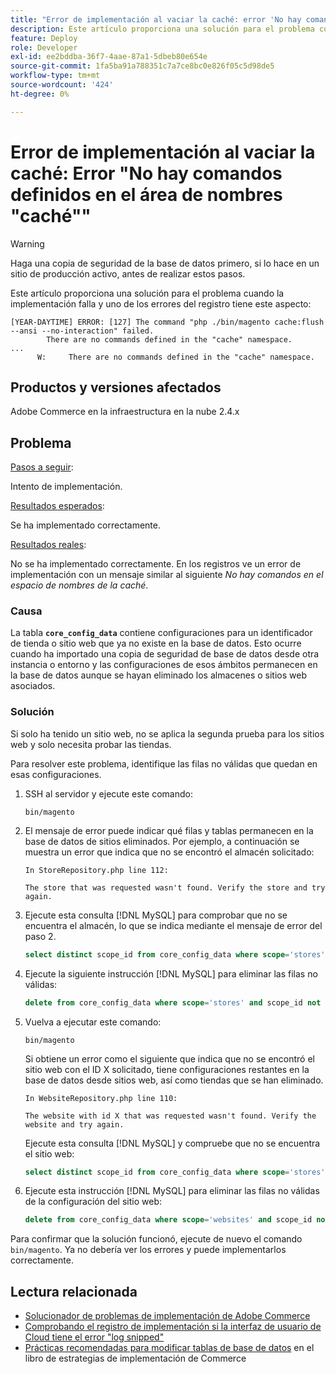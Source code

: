 ```yaml
---
title: "Error de implementación al vaciar la caché: error 'No hay comandos definidos en el área de nombres 'cache''"
description: Este artículo proporciona una solución para el problema cuando la implementación falla con el siguiente error **No hay comandos definidos en el área de nombres de caché**.
feature: Deploy
role: Developer
exl-id: ee2bddba-36f7-4aae-87a1-5dbeb80e654e
source-git-commit: 1fa5ba91a788351c7a7ce8bc0e826f05c5d98de5
workflow-type: tm+mt
source-wordcount: '424'
ht-degree: 0%

---
```



# Error de implementación al vaciar la caché: Error &quot;No hay comandos definidos en el área de nombres &quot;caché&quot;&quot;

>[!WARNING]
>
>Haga una copia de seguridad de la base de datos primero, si lo hace en un sitio de producción activo, antes de realizar estos pasos.

Este artículo proporciona una solución para el problema cuando la implementación falla y uno de los errores del registro tiene este aspecto:

```
[YEAR-DAYTIME] ERROR: [127] The command "php ./bin/magento cache:flush --ansi --no-interaction" failed.
        There are no commands defined in the "cache" namespace.
...
      W:     There are no commands defined in the "cache" namespace.
```

## Productos y versiones afectados

Adobe Commerce en la infraestructura en la nube 2.4.x

## Problema

<u>Pasos a seguir</u>:

Intento de implementación.

<u>Resultados esperados</u>:

Se ha implementado correctamente.

<u>Resultados reales</u>:

No se ha implementado correctamente. En los registros ve un error de implementación con un mensaje similar al siguiente *No hay comandos en el espacio de nombres de la caché*.

### Causa

La tabla **`core_config_data`** contiene configuraciones para un identificador de tienda o sitio web que ya no existe en la base de datos. Esto ocurre cuando ha importado una copia de seguridad de base de datos desde otra instancia o entorno y las configuraciones de esos ámbitos permanecen en la base de datos aunque se hayan eliminado los almacenes o sitios web asociados.

### Solución

Si solo ha tenido un sitio web, no se aplica la segunda prueba para los sitios web y solo necesita probar las tiendas.

Para resolver este problema, identifique las filas no válidas que quedan en esas configuraciones.

1. SSH al servidor y ejecute este comando:

   `bin/magento`

1. El mensaje de error puede indicar qué filas y tablas permanecen en la base de datos de sitios eliminados. Por ejemplo, a continuación se muestra un error que indica que no se encontró el almacén solicitado:

   ```...
   In StoreRepository.php line 112:
   
   The store that was requested wasn't found. Verify the store and try again.
   ```

1. Ejecute esta consulta [!DNL MySQL] para comprobar que no se encuentra el almacén, lo que se indica mediante el mensaje de error del paso 2.

   ```sql
   select distinct scope_id from core_config_data where scope='stores' and scope_id not in (select store_id from store);
   ```

1. Ejecute la siguiente instrucción [!DNL MySQL] para eliminar las filas no válidas:

   ```sql
   delete from core_config_data where scope='stores' and scope_id not in (select store_id from store);
   ```

1. Vuelva a ejecutar este comando:

   `bin/magento`

   Si obtiene un error como el siguiente que indica que no se encontró el sitio web con el ID X solicitado, tiene configuraciones restantes        en la base de datos desde sitios web, así como tiendas que se han eliminado.

   ```
   In WebsiteRepository.php line 110:
   
   The website with id X that was requested wasn't found. Verify the website and try again.
   ```

   Ejecute esta consulta [!DNL MySQL] y compruebe que no se encuentra el sitio web:

   ```sql
   select distinct scope_id from core_config_data where scope='stores' and scope_id not in (select store_id from store);
   ```

1. Ejecute esta instrucción [!DNL MySQL] para eliminar las filas no válidas de la configuración del sitio web:

   ```sql
   delete from core_config_data where scope='websites' and scope_id not in (select website_id from store_website);
   ```

Para confirmar que la solución funcionó, ejecute de nuevo el comando `bin/magento`. Ya no debería ver los errores y puede implementarlos correctamente.

## Lectura relacionada

* [Solucionador de problemas de implementación de Adobe Commerce](https://experienceleague.adobe.com/es/docs/commerce-knowledge-base/kb/troubleshooting/deployment/magento-deployment-troubleshooter)
* [Comprobando el registro de implementación si la interfaz de usuario de Cloud tiene el error &quot;log snipped&quot;](https://experienceleague.adobe.com/es/docs/commerce-knowledge-base/kb/troubleshooting/miscellaneous/checking-deployment-log-if-the-cloud-ui-shows-log-snipped-error)
* [Prácticas recomendadas para modificar tablas de base de datos](https://experienceleague.adobe.com/es/docs/commerce-operations/implementation-playbook/best-practices/development/modifying-core-and-third-party-tables#why-adobe-recommends-avoiding-modifications) en el libro de estrategias de implementación de Commerce
